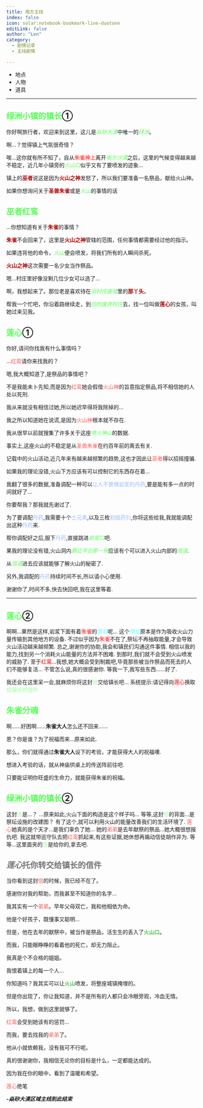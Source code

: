 ```yaml
---
title: 南方主线
index: false
icon: solar:notebook-bookmark-line-duotone
editLink: false
author: "Len"
category:
  - 剧情记录
  - 主线剧情

---
```


- 地点
- 人物
- 道具

------

## <span style="color:#55FF55;font-weight:bold;">绿洲小镇的镇长</span>①

<p>你好啊旅行者，欢迎来到这里，这儿是<span style="color:#55FF55;font-style:italic;">焱砂大漠</span>中唯一的<span style="color:#55FF55;font-style:italic;">绿洲</span>。</p>
<p>啊…？觉得镇上气氛很奇怪？</p>
<p>唉…这你就有所不知了，自从<span style="color:#FF5555;font-weight:bold;">朱雀神上</span>离开<span style="color:#55FF55;font-style:italic;">南方沙漠</span>之后，这里的气候变得越来越不稳定，近几年小镇旁的<span style="color:#55FF55;font-style:italic;">火山口</span>似乎又有了要喷发的迹象…</p>

<p>镇上的<span style="color:#AA0000;font-weight:bold;">巫者</span>说这是因为<span style="color:#AA0000;font-weight:bold;">火山之神</span>发怒了，所以我们要准备一名祭品，献给火山神。</p>
<p>如果你想询问关于<span style="color:#AA0000;font-weight:bold;">圣兽朱雀</span>或是<span style="color:#55FF55;font-style:italic;">火山</span>的事情的话</p>

## <span style="color:#55FF55;font-weight:bold;">巫者红鸾</span>

<p>...你想知道有关于<span style="color:#AA0000;font-weight:bold;">朱雀</span>的事情？</p>
<p><span style="color:#AA0000;font-weight:bold;">朱雀</span>不会回来了，这里是<span style="color:#AA0000;font-weight:bold;">火山之神</span>管辖的范围，任何事情都需要经过他的指示。</p>
<p>如果违背他的命令，<span style="color:#55FF55;font-style:italic;">火山</span>便会喷发，将我们所有的人瞬间杀死。</p>
<p><span style="color:#AA0000;font-weight:bold;">火山之神</span>这次需要一名少女当作祭品。</p>
<p>嗯...村庄里好像没剩几位少女可以选了...</p>
<p>啊，我想起来了。那位老是喜欢待在<span style="color:#55FF55;font-style:italic;">旧村庄废墟</span>里的<span style="color:#AA0000;font-weight:bold;">那丫头</span>。</p>
<p>帮我一个忙吧，你沿着路继续走，到<span style="color:#55FF55;font-style:italic;">旧的废弃村庄</span>去，找一位叫做<span style="color:#AA0000;font-weight:bold;">莲心</span>的女孩，叫她过来见我。</p>

## <span style="color:#55FF55;font-weight:bold;">莲心</span>①

<p>你好,请问你找我有什么事情吗？</p>
<p>…<span style="color: #ff5555;">红鸾</span>请你来找我的？</p>
<p>嗯,我大概知道了,是祭品的事情吧？</p>
<p>不是我能未卜先知,而是因为<span style="color: #ff5555;">红鸾</span>她会假借<span style="color: #ff5555;">火山神</span>的旨意指定祭品,将不相信她的人处以死刑.</p>
<p>我从来就没有相信过她,所以她迟早得将我除掉的…</p>
<p>我之所以知道她在说谎,是因为<span style="color: #ff5555;">火山神</span>根本就不存在.</p>
<p>我从很早以前就搜集了许多关于这座<span style="color: #55ff55;"><i>喷火神山</i></span>的数据.</p>
<p>事实上,这座火山的不稳定是从<span style="color: #ff5555;">圣兽朱雀</span>在约百年前的离去有关.</p>
<p>记载中的火山活动,近几年来有越来越频繁的趋势,这也才因此让<span style="color: #ff5555;">巫者</span>得以招摇撞骗.</p>
<p>如果我的理论没错,火山下方应该有可以控制它的东西存在着…</p>
<p>我翻了很多的数据,准备调配一种可以<span style="color: #99bbff;">让人不畏惧岩浆的丹药</span>,要是能有多一点的时间就好了…</p>
<p>你要帮我？那我就先谢过了.</p>
<p>为了要调配<span style="color: #99bbff;">丹药</span>,我需要十个<span style="color: #99bbff;">土元素</span>,以及三枚<span style="color: #99bbff;">初级药引</span>,你将这些给我,我就能调配出这种<span style="color: #99bbff;">丹药</span>来.</p>
<p>帮你调配好之后,服下<span style="color: #99bbff;">丹药</span>,直接跳进<span style="color: #55ff55;"><i>岩浆口</i></span>吧.</p>
<p>果我的理论没有错,火山洞内<span style="color: #55ff55;"><i>靠近平台那一侧</i></span>应该有个可以进入火山内部的<span style="color: #55ff55;"><i>信道</i></span>.</p>
<p>从<span style="color: #55ff55;"><i>信道</i></span>进去应该就能够了解火山的秘密了.</p>
<p>另外,我调配的<span style="color: #99bbff;">丹药</span>持续时间不长,所以请小心使用.</p>
<p>谢谢你了,时间不多,快去快回吧,我在这里等着.</p>

------

## <span style="color:#55FF55;font-weight:bold;">莲心</span>②

啊啊…果然是这样,岩浆下面有着<span style="color: #ff5555;"><b>朱雀</b></span>的<span style="color: #55ffff;"><i>祭坛</i></span>呢…
这个<span style="color: #55ffff;"><i>祭坛</i></span>原本是作为吸收火山力量传输到其他地方的设备.
不过似乎因为<span style="color: #ff5555;"><b>朱雀</b></span>不在了,祭坛不再抽取能量,才会导致火山活动越来越频繁.
总之,谢谢你的协助,我会和镇民们沟通这件事情.
相信以我的能力,找到另一个消耗火山能量的方法并不困难.
到那时,我们就不会受到火山喷发的威胁了.
至于<span style="color: #ff5555;"><b>红鸾</b></span>…我想,她大概会受到制裁吧,毕竟那些被当作祭品而死去的人们不能够复活…
不管怎么说,真的很感谢你.
等我一下,我写些东西…...好了.

我还会在这里呆一会,就麻烦你将这封<span style="color: #99ff99;">信</span>交给镇长吧…
系统提示:请记得向<span style="color: #ff5555;"><b>莲心</b></span>换取<span style="color: #99ff99;">给镇长的信件</span>

## <span style="color:#55FF55;font-weight:bold;">朱雀分魂</span>
  <p>啊......好困啊......<span style="color:dark_red;font-weight:bold">朱雀大人</span>怎么还不回来......</p>
  <p>恩？你是谁？为了祝福而来...原来如此.</p>
  <p>那么，你们就得通过<span style="color:dark_red;font-weight:bold">朱雀大人</span>设下的考验，才能获得大人的祝福噢.</p>
  <p>想进入考验的话，就从神庙供桌上的传送阵前往吧.</p>
  <p>只要能证明你旺盛的生命力，就能获得朱雀的祝福。</p>


## <span style="color:#55FF55;font-weight:bold;">绿洲小镇的镇长</span>②

这封<span style="color: #99ff99;">信</span>是...？
...原来如此,火山下面的构造是这个样子吗...
等等,这封<span style="color: #99ff99;">信</span>的背面...是祭坛设施的改建图？
有了这个,就可以利用火山的能量改善我们的生活环境了.
<span style="color: #ff5555;">莲心</span>她真的是个天才...是我们辜负了她...
她的<span style="color: #ff5555;">弟弟</span>是去年献祭的祭品...她大概很想报仇吧.
我这就带巡守队去把<span style="color: #ff5555;">红鸾</span>抓起来,有这些证据,她休想再煽动信徒胡作非为.
等等...这里面夹的<span style="color: #99ff99;">信</span>是给你的,拿去吧.

## <span style="color: #777777;"><i>莲心</i>托你转交给镇长的信件</span>

<p>当你看到这封<span style="color: #ff5555;">信</span>的时候，我已经不在了。</p>
<p>感谢你对我的帮助，而我甚至不知道你的名字…</p>
<p>我其实有一个<span style="color: #ff5555;">弟弟</span>。早年父母双亡，我和他相依为命。</p>
<p>他是个好孩子，既懂事又聪明…</p>
<p>但是，他在去年的献祭中，被当作是祭品，活生生的丢入了<span style="color: #00aa00;">火山口</span>。</p>
<p>而我，只能眼睁睁的看着他的死亡，却无力阻止。</p>
<p>我真是个不合格的姐姐。</p>
<p>我恨着镇上的每一个人…</p>
<p>你知道吗？我其实可以让<span style="color: #00aa00;">火山</span>喷发，将整座城镇掩埋的。</p>
<p>但是你出现了，你让我知道，并不是所有的人都只会冷眼旁观，冷血无情。</p>
<p>所以，我想，做到这里就够了。</p>
<p><span style="color: #ff5555;">红鸾</span>会受到她该有的惩罚…</p>
<p>而我，要去找我的<span style="color: #ff5555;">弟弟</span>了。</p>
<p>他从小就依赖我，没有我可不行呢。</p>
<p>真的很谢谢你，我相信无论你的目标是什么，一定都能达成的。</p>
<p>因为我在你的眼中，看到了温暖和希望。</p>
<p><span style="color: #ff5555;">莲心</span>绝笔</p>

***-焱砂大漠区域主线到此结束***
